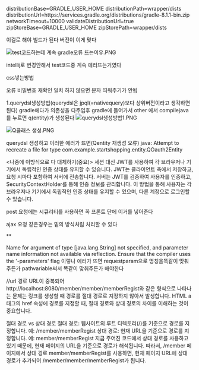 distributionBase=GRADLE_USER_HOME
distributionPath=wrapper/dists
distributionUrl=https\://services.gradle.org/distributions/gradle-8.1.1-bin.zip
networkTimeout=10000
validateDistributionUrl=true
zipStoreBase=GRADLE_USER_HOME
zipStorePath=wrapper/dists


이걸로 해야 빌드가 된다 버전이 이게 맞다

![test코드하는데 계속 gradle오류 뜨는이유.PNG](..%2F..%2FUsers%2F%EC%B5%9C%EC%B9%98%EC%96%B8%2FOneDrive%2F%EC%82%AC%EC%A7%84%2F%EC%8A%A4%ED%81%AC%EB%A6%B0%EC%83%B7%2Ftest%EC%BD%94%EB%93%9C%ED%95%98%EB%8A%94%EB%8D%B0%20%EA%B3%84%EC%86%8D%20gradle%EC%98%A4%EB%A5%98%20%EB%9C%A8%EB%8A%94%EC%9D%B4%EC%9C%A0.PNG)

intellij로 변경안해서 test코드중 계속 에러뜨는거였다



<link rel="stylesheet" href="/css/regiestcss/regietst.css"> css넣는방법


오류
비밀번호 재확인 일치 하지 않으면 문자 띄워주기가 안됨

1.querydsl생성방법(querydsl은 jpql(=nativequery)보다 상위버전이라고 생각하면 된다)
gradle에다가 의존성을 다주입후
gradle에 들어가서 other 에서 compilejava를 누르면 q(entity)가 생성된다
![querydsl생성방법1.PNG](..%2F..%2FUsers%2F%EC%B5%9C%EC%B9%98%EC%96%B8%2FOneDrive%2F%EC%82%AC%EC%A7%84%2F%EC%8A%A4%ED%81%AC%EB%A6%B0%EC%83%B7%2Fquerydsl%EC%83%9D%EC%84%B1%EB%B0%A9%EB%B2%951.PNG)

![Q클래스 생성.PNG](..%2F..%2FUsers%2F%EC%B5%9C%EC%B9%98%EC%96%B8%2FOneDrive%2F%EC%82%AC%EC%A7%84%2F%EC%8A%A4%ED%81%AC%EB%A6%B0%EC%83%B7%2FQ%ED%81%B4%EB%9E%98%EC%8A%A4%20%EC%83%9D%EC%84%B1.PNG)



querydsl 생성하고 이러한 에러가 뜨면(Qentity 재생성 오류)
java: Attempt to recreate a file for type com.example.startshopping.entity.QOauth2Entity




<나중에 이방식으로 다 대체하기(중요)>
세션 대신 JWT를 사용하여 각 브라우저나 기기에서 독립적인 인증 상태를 유지할 수 있습니다.
JWT는 클라이언트 측에서 저장하고, 요청 시마다 포함하여 서버에 전송합니다.
서버는 JWT를 검증하여 사용자를 인증하고, SecurityContextHolder를 통해 인증 정보를 관리합니다.
이 방법을 통해 사용자는 각 브라우저나 기기에서 독립적인 인증 상태를 유지할 수 있으며, 다른 계정으로 로그인할 수 있습니다.


post 요청에는 시큐리티를 사용하면 꼭 프론트 단에
<input type="hidden" th:name="${_csrf.parameterName}" th:value="${_csrf.token}"/>
이거를 넣어준다

ajax 요청 같은경우는 밑의 방식처럼 처리할 수 있다

**<!-- Thymeleaf를 사용하여 CSRF 토큰을 설정 -->
<input type="hidden" id="_csrf" name="${_csrf.parameterName}" value="${_csrf.token}">

<script>
    // JavaScript에서 CSRF 토큰 값을 가져와서 Ajax 요청에 포함
    var csrfToken = document.getElementById("_csrf").value;

    // 예시: jQuery를 사용한 Ajax 요청
    $.ajax({
        url: '/your-endpoint',
        type: 'POST',
        beforeSend: function(xhr) {
            xhr.setRequestHeader('${_csrf.headerName}', csrfToken); // CSRF 헤더 설정
        },
        data: {
            // Ajax 요청 데이터
        },
        success: function(data) {
            // 성공적으로 요청 처리 후의 작업
        },
        error: function(xhr, status, error) {
            // 오류 발생 시 처리
        }
    });
</script>



Name for argument of type [java.lang.String] not specified, and parameter name information not available via reflection. Ensure that the compiler uses the '-parameters' flag
이렇나 에러가 뜨면 requestparam으로 명칭을똑같이 맞춰주든가 pathvariable써서 똑같이 맞춰주든가 해야한다




//url 경로
URL이 중복되어 http://localhost:8080/member/member/memberRegist와 같은 형식으로 나타나는 문제는 링크를 생성할 때 경로를 절대 경로로 지정하지 않아서 발생합니다. HTML a 태그의 href 속성에 경로를 지정할 때, 절대 경로와 상대 경로의 차이를 이해하는 것이 중요합니다.

절대 경로 vs 상대 경로
절대 경로: 웹사이트의 루트 디렉토리(/)를 기준으로 경로를 지정합니다.
예: /member/memberRegist
상대 경로: 현재 URL을 기준으로 경로를 지정합니다.
예: member/memberRegist
지금 주어진 코드에서 상대 경로를 사용하고 있기 때문에, 현재 페이지의 URL을 기준으로 경로가 해석됩니다. 따라서, /member 페이지에서 상대 경로 member/memberRegist를 사용하면, 현재 페이지 URL에 상대 경로가 추가되어 /member/member/memberRegist가 됩니다.